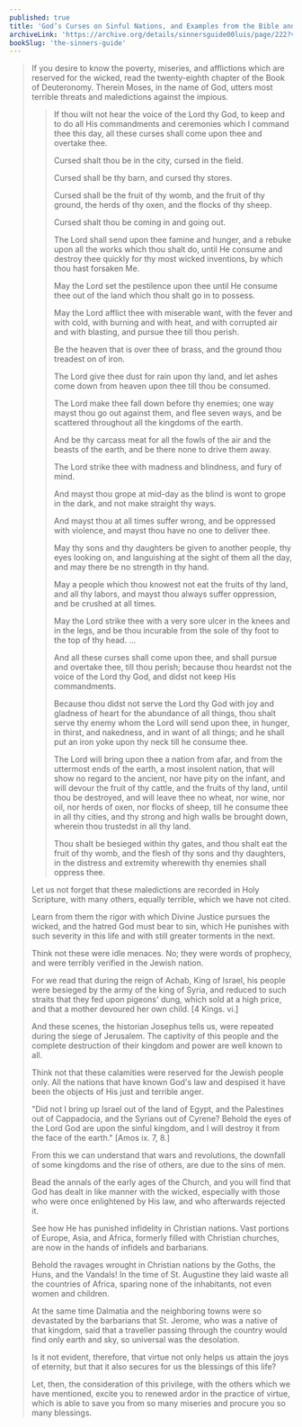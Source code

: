 ```yaml
---
published: true
title: 'God’s Curses on Sinful Nations, and Examples from the Bible and History'
archiveLink: 'https://archive.org/details/sinnersguide00luis/page/222?view=theater'
bookSlug: 'the-sinners-guide'
---
```


> If you desire to know the poverty, miseries, and afflictions which are reserved for the wicked, read the twenty-eighth chapter of the Book of Deuteronomy. Therein Moses, in the name of God, utters most terrible threats and maledictions against the impious.
>
>> If thou wilt not hear the voice of the Lord thy God, to keep and to do all His commandments and ceremonies which I command thee this day, all these curses shall come upon thee and overtake thee.
>>
>> Cursed shalt thou be in the city, cursed in the field.
>>
>> Cursed shall be thy barn, and cursed thy stores.
>>
>> Cursed shall be the fruit of thy womb, and the fruit of thy ground, the herds of thy oxen, and the flocks of thy sheep.
>>
>> Cursed shalt thou be coming in and going out.
>>
>> The Lord shall send upon thee famine and hunger, and a rebuke upon all the works which thou shalt do, until He consume and destroy thee quickly for thy most wicked inventions, by which thou hast forsaken Me.
>>
>> May the Lord set the pestilence upon thee until He consume thee out of the land which thou shalt go in to possess.
>>
>> May the Lord afflict thee with miserable want, with the fever and with cold, with burning and with heat, and with corrupted air and with blasting, and pursue thee till thou perish.
>>
>> Be the heaven that is over thee of brass, and the ground thou treadest on of iron.
>>
>> The Lord give thee dust for rain upon thy land, and let ashes come down from heaven upon thee till thou be consumed.
>>
>> The Lord make thee fall down before thy enemies; one way mayst thou go out against them, and flee seven ways, and be scattered throughout all the kingdoms of the earth.
>>
>> And be thy carcass meat for all the fowls of the air and the beasts of the earth, and be there none to drive them away.
>>
>> The Lord strike thee with madness and blindness, and fury of mind.
>>
>> And mayst thou grope at mid-day as the blind is wont to grope in the dark, and not make straight thy ways.
>>
>> And mayst thou at all times suffer wrong, and be oppressed with violence, and mayst thou have no one to deliver thee.
>>
>> May thy sons and thy daughters be given to another people, thy eyes looking on, and languishing at the sight of them all the day, and may there be no strength in thy hand.
>>
>> May a people which thou knowest not eat the fruits of thy land, and all thy labors, and mayst thou always suffer oppression, and be crushed at all times.
>>
>> May the Lord strike thee with a very sore ulcer in the knees and in the legs, and be thou incurable from the sole of thy foot to the top of thy head. ...
>>
>> And all these curses shall come upon thee, and shall pursue and overtake thee, till thou perish; because thou heardst not the voice of the Lord thy God, and didst not keep His commandments.
>>
>> Because thou didst not serve the Lord thy God with joy and gladness of heart for the abundance of all things, thou shalt serve thy enemy whom the Lord will send upon thee, in hunger, in thirst, and nakedness, and in want of all things; and he shall put an iron yoke upon thy neck till he consume thee.
>>
>> The Lord will bring upon thee a nation from afar, and from the uttermost ends of the earth, a most insolent nation, that will show no regard to the ancient, nor have pity on the infant, and will devour the fruit of thy cattle, and the fruits of thy land, until thou be destroyed, and will leave thee no wheat, nor wine, nor oil, nor herds of oxen, nor flocks of sheep, till he consume thee in all thy cities, and thy strong and high walls be brought down, wherein thou trustedst in all thy land.
>>
>> Thou shalt be besieged within thy gates, and thou shalt eat the fruit of thy womb, and the flesh of thy sons and thy daughters, in the distress and extremity wherewith thy enemies shall oppress thee.
>
> Let us not forget that these maledictions are recorded in Holy Scripture, with many others, equally terrible, which we have not cited.
>
> Learn from them the rigor with which Divine Justice pursues the wicked, and the hatred God must bear to sin, which He punishes with such severity in this life and with still greater torments in the next.
>
> Think not these were idle menaces. No; they were words of prophecy, and were terribly verified in the Jewish nation.
>
> For we read that during the reign of Achab, King of Israel, his people were besieged by the army of the king of Syria, and reduced to such straits that they fed upon pigeons' dung, which sold at a high price, and that a mother devoured her own child. [4 Kings. vi.]
>
> And these scenes, the historian Josephus tells us, were repeated during the siege of Jerusalem. The captivity of this people and the complete destruction of their kingdom and power are well known to all.
>
> Think not that these calamities were reserved for the Jewish people only. All the nations that have known God's law and despised it have been the objects of His just and terrible anger.
>
> "Did not I bring up Israel out of the land of Egypt, and the Palestines out of Cappadocia, and the Syrians out of Cyrene? Behold the eyes of the Lord God are upon the sinful kingdom, and I will destroy it from the face of the earth." [Amos ix. 7, 8.]
>
> From this we can understand that wars and revolutions, the downfall of some kingdoms and the rise of others, are due to the sins of men.
>
> Bead the annals of the early ages of the Church, and you will find that God has dealt in like manner with the wicked, especially with those who were once enlightened by His law, and who afterwards rejected it.
>
> See how He has punished infidelity in Christian nations. Vast portions of Europe, Asia, and Africa, formerly filled with Christian churches, are now in the hands of infidels and barbarians.
>
> Behold the ravages wrought in Christian nations by the Goths, the Huns, and the Vandals! In the time of St. Augustine they laid waste all the countries of Africa, sparing none of the inhabitants, not even women and children.
>
> At the same time Dalmatia and the neighboring towns were so devastated by the barbarians that St. Jerome, who was a native of that kingdom, said that a traveller passing through the country would find only earth and sky, so universal was the desolation.
>
> Is it not evident, therefore, that virtue not only helps us attain the joys of eternity, but that it also secures for us the blessings of this life?
>
> Let, then, the consideration of this privilege, with the others which we have mentioned, excite you to renewed ardor in the practice of virtue, which is able to save you from so many miseries and procure you so many blessings.
